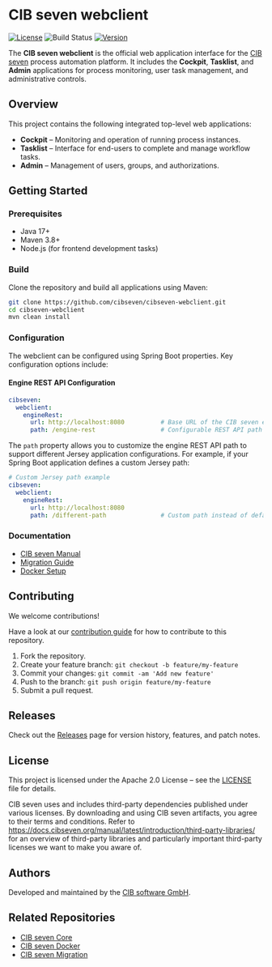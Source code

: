 # CIB seven webclient

[![License](https://img.shields.io/github/license/cibseven/cibseven-webclient?color=blue&logo=apache)](https://github.com/cibseven/cibseven-webclient/blob/master/LICENSE)
![Build Status](https://img.shields.io/badge/build-internal-lightgrey)
[![Version](https://img.shields.io/github/v/release/cibseven/cibseven-webclient)](https://github.com/cibseven/cibseven-webclient/releases)

The **CIB seven webclient** is the official web application interface for the [CIB seven](https://github.com/cibseven) process automation platform. It includes the **Cockpit**, **Tasklist**, and **Admin** applications for process monitoring, user task management, and administrative controls.

## Overview

This project contains the following integrated top-level web applications:

- **Cockpit** – Monitoring and operation of running process instances.
- **Tasklist** – Interface for end-users to complete and manage workflow tasks.
- **Admin** – Management of users, groups, and authorizations.

## Getting Started

### Prerequisites

- Java 17+
- Maven 3.8+
- Node.js (for frontend development tasks)

### Build

Clone the repository and build all applications using Maven:

```bash
git clone https://github.com/cibseven/cibseven-webclient.git
cd cibseven-webclient
mvn clean install
```

### Configuration

The webclient can be configured using Spring Boot properties. Key configuration options include:

#### Engine REST API Configuration

```yaml
cibseven:
  webclient:
    engineRest:
      url: http://localhost:8080          # Base URL of the CIB seven engine
      path: /engine-rest                  # Configurable REST API path (default: /engine-rest)
```

The `path` property allows you to customize the engine REST API path to support different Jersey application configurations. For example, if your Spring Boot application defines a custom Jersey path:

```yaml
# Custom Jersey path example
cibseven:
  webclient:
    engineRest:
      url: http://localhost:8080
      path: /different-path               # Custom path instead of default /engine-rest
```

### Documentation

- [CIB seven Manual](https://docs.cibseven.org/manual/latest/)
- [Migration Guide](https://github.com/cibseven/cibseven-migration)
- [Docker Setup](https://github.com/cibseven/cibseven-docker)

## Contributing

We welcome contributions!

Have a look at our [contribution guide](https://github.com/cibseven/cibseven/blob/master/CONTRIBUTING.md) for how to contribute to this repository.

1. Fork the repository.
2. Create your feature branch: `git checkout -b feature/my-feature`
3. Commit your changes: `git commit -am 'Add new feature'`
4. Push to the branch: `git push origin feature/my-feature`
5. Submit a pull request.

## Releases

Check out the [Releases](https://github.com/cibseven/cibseven-webclient/releases) page for version history, features, and patch notes.

## License

This project is licensed under the Apache 2.0 License – see the [LICENSE](LICENSE) file for details.

CIB seven uses and includes third-party dependencies published under various licenses. By downloading and using CIB seven artifacts, you agree to their terms and conditions. Refer to https://docs.cibseven.org/manual/latest/introduction/third-party-libraries/ for an overview of third-party libraries and particularly important third-party licenses we want to make you aware of.

## Authors

Developed and maintained by the [CIB software GmbH](https://www.cib.de).

## Related Repositories

- [CIB seven Core](https://github.com/cibseven/cibseven)
- [CIB seven Docker](https://github.com/cibseven/cibseven-docker)
- [CIB seven Migration](https://github.com/cibseven/cibseven-migration)
